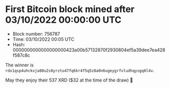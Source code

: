 # First Bitcoin block mined after 03/10/2022 00:00:00 UTC

* Block number: 756787
* Time: 03/10/2022 00:05 UTC
* Hash: 0000000000000000000423a00b57132870f2930804ef5a39dee7ea428f587c8c

The winner is `rdx1qsp4uhckvja80u2s8yrztu47fq6kr4f5q5z8a0n6ugeygrfvludhqysgq6l4v`.

May they enjoy their 537 XRD ($32 at the time of the draw) 🙏